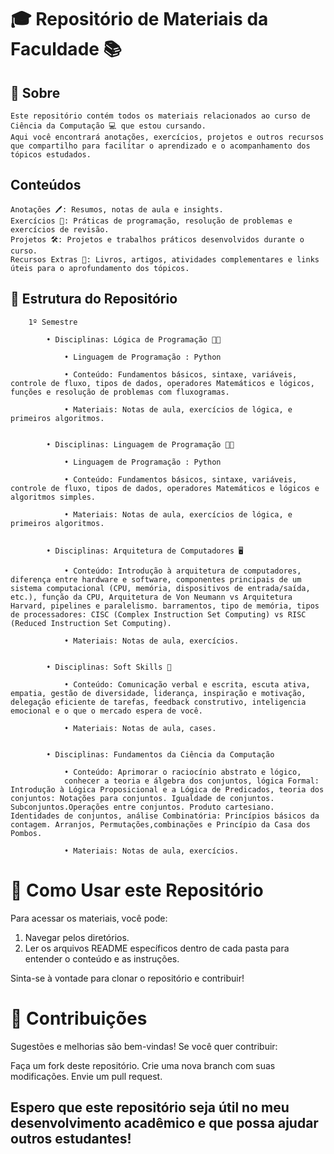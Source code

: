 # 🎓 Repositório de Materiais da Faculdade 📚

## 📝 Sobre
    Este repositório contém todos os materiais relacionados ao curso de Ciência da Computação 💻 que estou cursando. 
    Aqui você encontrará anotações, exercícios, projetos e outros recursos que compartilho para facilitar o aprendizado e o acompanhamento dos tópicos estudados.


## Conteúdos 
    Anotações 🖊️: Resumos, notas de aula e insights.
    Exercícios 🧠: Práticas de programação, resolução de problemas e exercícios de revisão.
    Projetos 🛠️: Projetos e trabalhos práticos desenvolvidos durante o curso.
    Recursos Extras 📖: Livros, artigos, atividades complementares e links úteis para o aprofundamento dos tópicos.

## 📂 Estrutura do Repositório
        1º Semestre

            • Disciplinas: Lógica de Programação 🧑‍💻

                • Linguagem de Programação : Python

                • Conteúdo: Fundamentos básicos, sintaxe, variáveis, controle de fluxo, tipos de dados, operadores Matemáticos e lógicos, funções e resolução de problemas com fluxogramas.

                • Materiais: Notas de aula, exercícios de lógica, e primeiros algoritmos.


            • Disciplinas: Linguagem de Programação 🧑‍💻

                • Linguagem de Programação : Python

                • Conteúdo: Fundamentos básicos, sintaxe, variáveis, controle de fluxo, tipos de dados, operadores Matemáticos e lógicos e algoritmos simples.

                • Materiais: Notas de aula, exercícios de lógica, e primeiros algoritmos.


            • Disciplinas: Arquitetura de Computadores 🖥️

                • Conteúdo: Introdução à arquitetura de computadores, diferença entre hardware e software, componentes principais de um sistema computacional (CPU, memória, dispositivos de entrada/saída, etc.), função da CPU, Arquitetura de Von Neumann vs Arquitetura Harvard, pipelines e paralelismo. barramentos, tipo de memória, tipos de processadores: CISC (Complex Instruction Set Computing) vs RISC (Reduced Instruction Set Computing).  

                • Materiais: Notas de aula, exercícios.

        
            • Disciplinas: Soft Skills 🧠

                • Conteúdo: Comunicação verbal e escrita, escuta ativa, empatia, gestão de diversidade, liderança, inspiração e motivação, delegação eficiente de tarefas, feedback construtivo, inteligencia emocional e o que o mercado espera de você.

                • Materiais: Notas de aula, cases.

            
            • Disciplinas: Fundamentos da Ciência da Computação

                • Conteúdo: Aprimorar o raciocínio abstrato e lógico,
                conhecer a teoria e álgebra dos conjuntos, lógica Formal: Introdução à Lógica Proposicional e a Lógica de Predicados, teoria dos conjuntos: Notações para conjuntos. Igualdade de conjuntos. Subconjuntos.Operações entre conjuntos. Produto cartesiano. Identidades de conjuntos, análise Combinatória: Princípios básicos da contagem. Arranjos, Permutações,combinações e Princípio da Casa dos Pombos.

                • Materiais: Notas de aula, exercícios.



# 🚀 Como Usar este Repositório
Para acessar os materiais, você pode:

1. Navegar pelos diretórios.
2. Ler os arquivos README específicos dentro de cada pasta para entender o conteúdo e as instruções.

Sinta-se à vontade para clonar o repositório e contribuir!

# 🤝 Contribuições
Sugestões e melhorias são bem-vindas! Se você quer contribuir:

Faça um fork deste repositório.
Crie uma nova branch com suas modificações.
Envie um pull request.


## Espero que este repositório seja útil no meu desenvolvimento acadêmico e que possa ajudar outros estudantes!